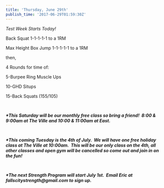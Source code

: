 ```yaml
---
title: 'Thursday, June 29th'
publish_time: '2017-06-29T01:59:30Z'
---
```


*Test Week Starts Today!*

Back Squat 1-1-1-1-1 to a 1RM

Max Height Box Jump 1-1-1-1-1 to a 1RM

then,

4 Rounds for time of:

5-Burpee Ring Muscle Ups

10-GHD Situps

15-Back Squats (155/105)

 

***\*This Saturday will be our monthly free class so bring a friend!
 8:00 & 9:00am at The Ville and 10:00 & 11:00am at East.***

 

***\*This coming Tuesday is the 4th of July.  We will have one free
holiday class at The Ville at 10:00am.  This will be our only class on
the 4th, all other classes and open gym will be cancelled so come out
and join in on the fun!***

 

***\*The next Strength Program will start July 1st.  Email Eric at
fallscitystrength\@gmail.com to sign up.***

 
